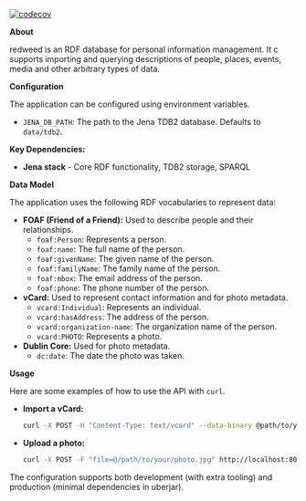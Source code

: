 [![codecov](https://codecov.io/gh/bmordue/redweed/branch/main/graph/badge.svg)](https://codecov.io/gh/bmordue/redweed)

**About**

redweed is an RDF database for personal information management. It c supports importing and querying descriptions of people, places, events, media and other arbitrary types of data.

**Configuration**

The application can be configured using environment variables.

*   `JENA_DB_PATH`: The path to the Jena TDB2 database. Defaults to `data/tdb2`.

**Key Dependencies:**
- **Jena stack** - Core RDF functionality, TDB2 storage, SPARQL

**Data Model**

The application uses the following RDF vocabularies to represent data:

*   **FOAF (Friend of a Friend):** Used to describe people and their relationships.
    *   `foaf:Person`: Represents a person.
    *   `foaf:name`: The full name of the person.
    *   `foaf:givenName`: The given name of the person.
    *   `foaf:familyName`: The family name of the person.
    *   `foaf:mbox`: The email address of the person.
    *   `foaf:phone`: The phone number of the person.
*   **vCard:** Used to represent contact information and for photo metadata.
    *   `vcard:Individual`: Represents an individual.
    *   `vcard:hasAddress`: The address of the person.
    *   `vcard:organization-name`: The organization name of the person.
    *   `vcard:PHOTO`: Represents a photo.
*   **Dublin Core:** Used for photo metadata.
    *   `dc:date`: The date the photo was taken.

**Usage**

Here are some examples of how to use the API with `curl`.

*   **Import a vCard:**

    ```bash
    curl -X POST -H "Content-Type: text/vcard" --data-binary @path/to/your.vcf http://localhost:8080/api/vcard/import
    ```

*   **Upload a photo:**

    ```bash
    curl -X POST -F "file=@/path/to/your/photo.jpg" http://localhost:8080/api/photo/upload
    ```

The configuration supports both development (with extra tooling) and production (minimal dependencies in uberjar).
